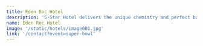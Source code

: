 ```yaml
---
title: Eden Roc Hotel
description: '5-Star Hotel delivers the unique chemistry and perfect balance of luxury, fun, craft and theater'
name: Eden Roc Hotel
image: '/static/hotels/image001.jpg'
link: '/contact?event=super-bowl'
---
```

